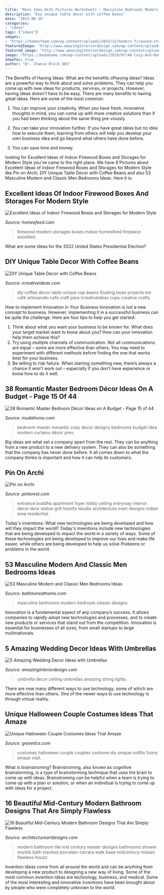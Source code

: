 ```yaml
---
title: "Main Idea With Pictures Worksheets ~ Masculine Bedrooms Modern Bedroom Classic Designs"
description: "Diy unique table decor with coffee beans"
date: "2023-08-24"
categories:
- "ideas"
tags: ["ideas"]
images:
- "https://homesfeed.com/wp-content/uploads/2015/12/modern-firewood-storage-hidden-in-the-back-of-the-fireplace-but-still-a-niche-carved-into-the-white-wall.jpg"
featuredImage: "http://www.amazinginteriordesign.com/wp-content/uploads/2014/04/417.jpg"
featured_image: "http://www.amazinginteriordesign.com/wp-content/uploads/2014/04/417.jpg"
image: "https://mudahome.com/wp-content/uploads/2019/07/40-Cozy-And-Romantic-Master-Bedroom-Design-Ideas-15.jpg"
ShowToc: true
author: "Dr. Chance Block DDS"
---
```



The Benefits of Having Ideas: What are the benefits ofhaving ideas?
Ideas are a powerful way to think about and solve problems. They can help you come up with new ideas for products, services, or projects. However, having ideas doesn't have to be easy. There are many benefits to having great ideas. Here are some of the most common:
1) You can improve your creativity. When you have fresh, innovative thoughts in mind, you can come up with more creative solutions than if you had been thinking about the same thing pre-viously.

2) You can take your innovation further. If you have great ideas but no idea how to execute them, learning from others will help you develop your own business idea and go beyond what others have done before.

3) You can save time and money.

	

		
looking for Excellent Ideas of Indoor Firewood Boxes and Storages for Modern Style you've came to the right place. We have 8 Pictures about Excellent Ideas of Indoor Firewood Boxes and Storages for Modern Style like Pin on Archi, DIY Unique Table Decor with Coffee Beans and also 53 Masculine Modern and Classic Men Bedrooms Ideas. Here it is:
		
    
## Excellent Ideas Of Indoor Firewood Boxes And Storages For Modern Style

<img loading=lazy src="https://homesfeed.com/wp-content/uploads/2015/12/modern-firewood-storage-hidden-in-the-back-of-the-fireplace-but-still-a-niche-carved-into-the-white-wall.jpg" onerror="this.onerror=null;this.src='https://tse1.mm.bing.net/th?id=OIP.xYDrIcEf_VnW7UV5h-pMyQHaLG&amp;pid=15.1';" alt="Excellent Ideas of Indoor Firewood Boxes and Storages for Modern Style">

_Source: homesfeed.com_

>firewood modern storages boxes indoor homesfeed fireplace excellent. 

	

What are some ideas for the 2022 United States Presidential Election?

    
## DIY Unique Table Decor With Coffee Beans

<img loading=lazy src="https://www.icreativeideas.com/wp-content/uploads/2014/03/DIY-Unique-Table-Decor-with-Coffee-Beans-1.jpg" onerror="this.onerror=null;this.src='https://tse3.mm.bing.net/th?id=OIP.kX9AMlGgA-JXPX-03-MgdgHaHa&amp;pid=15.1';" alt="DIY Unique Table Decor with Coffee Beans">

_Source: icreativeideas.com_

>diy coffee decor table unique cup beans floating bean projects em café artesanato cafe craft para icreativeideas cups creative crafts. 

	

How to implement Innovation in Your Business
Innovation is not a new concept to business. However, implementing it in a successful business can be quite the challenge. Here are four tips to help you get started: 
1. Think about what you want your business to be known for. What does your target market want to know about you? How can your innovation help them achieve this? 
2. Try using multiple channels of communication. Not all communications are equal – some are more effective than others. You may need to experiment with different methods before finding the one that works best for your business. 
3. Be willing to risk failure. When starting something new, there’s always a chance it won’t work out – especially if you don’t have experience or know how to do it well.

    
## 38 Romantic Master Bedroom Décor Ideas On A Budget - Page 15 Of 44

<img loading=lazy src="https://mudahome.com/wp-content/uploads/2019/07/40-Cozy-And-Romantic-Master-Bedroom-Design-Ideas-15.jpg" onerror="this.onerror=null;this.src='https://tse4.mm.bing.net/th?id=OIP.nzzOaD7-AZr2gMIUBuPIsgHaLH&amp;pid=15.1';" alt="38 Romantic Master Bedroom Décor Ideas on A Budget - Page 15 of 44">

_Source: mudahome.com_

>bedroom master romantic cozy decor designs bedrooms budget idea modern curtains décor prev. 

	

Big ideas are what set a company apart from the rest. They can be anything from a new product to a new delivery system. They can also be something that the company has never done before. It all comes down to what the company thinks is important and how it can help its customers.

    
## Pin On Archi

<img loading=lazy src="https://i.pinimg.com/736x/59/05/b5/5905b57f3da92e4cea0957164b8d3c76.jpg" onerror="this.onerror=null;this.src='https://tse2.mm.bing.net/th?id=OIP.dQ-SfNUW4_SqAxyuAhf-IgHaLF&amp;pid=15.1';" alt="Pin on Archi">

_Source: pinterest.com_

>entrance buddha apartment foyer lobby ceiling entryway interior decor door statue grill homify istudio architecture main designs indian area residential. 

	

Today's inventions: What new technologies are being developed and how will they impact the world?
Today's inventions include new technologies that are being developed to impact the world in a variety of ways. Some of these technologies are being developed to improve our lives and make life easier, while others are being developed to help us solve Problems or problems in the world.

    
## 53 Masculine Modern And Classic Men Bedrooms Ideas

<img loading=lazy src="https://www.baltimoreathome.com/wp-content/uploads/2017/09/Modern-Classic-and-Masculine-Men-Bedroom-Ideas-and-Designs-Inspirations-25.jpg" onerror="this.onerror=null;this.src='https://tse4.mm.bing.net/th?id=OIP.KeC31_h7B9sksVDt2e_PSwHaJ4&amp;pid=15.1';" alt="53 Masculine Modern and Classic Men Bedrooms Ideas">

_Source: baltimoreathome.com_

>masculine bedrooms modern bedroom classic designs. 

	

Innovation is a fundamental aspect of any company’s success. It allows companies to rapidly adopt new technologies and processes, and to create new products or services that stand out from the competition. Innovation is essential for businesses of all sizes, from small startups to large multinationals.

    
## 5 Amazing Wedding Decor Ideas With Umbrellas

<img loading=lazy src="http://www.amazinginteriordesign.com/wp-content/uploads/2014/04/417.jpg" onerror="this.onerror=null;this.src='https://tse3.mm.bing.net/th?id=OIP.9KoRkDnagkcAhGzXZoLOOgHaLH&amp;pid=15.1';" alt="5 Amazing Wedding Decor Ideas with Umbrellas">

_Source: amazinginteriordesign.com_

>umbrella decor ceiling umbrellas amazing string lights. 

	

There are now many different ways to use technology, some of which are more effective than others. One of the newer ways to use technology is through virtual reality.

    
## Unique Halloween Couple Costumes Ideas That Amaze

<img loading=lazy src="https://www.gravetics.com/wp-content/uploads/2017/07/Jenkies..jpg" onerror="this.onerror=null;this.src='https://tse3.mm.bing.net/th?id=OIP.cLNaVt-UmIJVkh5LyFY1IgHaLH&amp;pid=15.1';" alt="Unique Halloween Couple Costumes Ideas That Amaze">

_Source: gravetics.com_

>costumes halloween couple couples costume diy unique outfits funny amaze visit. 

	

What is brainstroming?
Brainstroming, also known as cognitive brainstorming, is a type of brainstorming technique that uses the brain to come up with ideas. Brainstroming can be helpful when a team is trying to come up with a plan or solution, or when an individual is trying to come up with ideas for a project.

    
## 16 Beautiful Mid-Century Modern Bathroom Designs That Are Simply Flawless

<img loading=lazy src="https://www.architectureartdesigns.com/wp-content/uploads/2015/10/16-Beautiful-Mid-Century-Modern-Bathroom-Designs-That-Are-Simply-Flawless-8.jpg" onerror="this.onerror=null;this.src='https://tse4.mm.bing.net/th?id=OIP.Q7MqjAWEkkWD2Ci9C3_VUwHaJ4&amp;pid=15.1';" alt="16 Beautiful Mid-Century Modern Bathroom Designs That Are Simply Flawless">

_Source: architectureartdesigns.com_

>modern bathroom tile mid century master designs bathrooms shower marble bath stacked porcelain carrara walk base midcentury mosaic flawless houzz. 

	

Invention ideas come from all around the world and can be anything from developing a new product to designing a new way of living. Some of the most common invention ideas are technology, business, and medical. Some of the most interesting and innovative inventions have been brought about by people who were completely unknown to the world.

